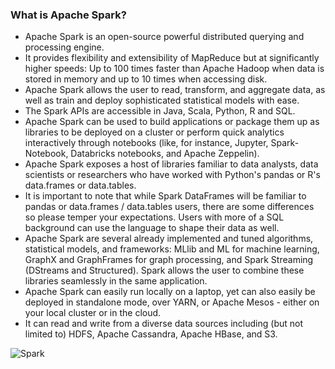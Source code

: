 ### What is Apache Spark?
* Apache Spark is an open-source powerful distributed querying and processing engine. 
* It provides flexibility and extensibility of MapReduce but at significantly higher speeds: Up to 100 times faster than Apache Hadoop when data is stored in memory and up to 10 times when accessing disk.
* Apache Spark allows the user to read, transform, and aggregate data, as well as train and deploy sophisticated statistical models with ease. 
* The Spark APIs are accessible in Java, Scala, Python, R and SQL. 
* Apache Spark can be used to build applications or package them up as libraries to be deployed on a cluster or perform quick analytics interactively through notebooks (like, for instance, Jupyter, Spark-Notebook, Databricks notebooks, and Apache Zeppelin).
* Apache Spark exposes a host of libraries familiar to data analysts, data scientists or researchers who have worked with Python's pandas or R's data.frames or data.tables. 
* It is important to note that while Spark DataFrames will be familiar to pandas or data.frames / data.tables users, there are some differences so please temper your expectations. Users with more of a SQL background can use the language to shape their data as well. 
* Apache Spark are several already implemented and tuned algorithms, statistical models, and frameworks: MLlib and ML for machine learning, GraphX and GraphFrames for graph processing, and Spark Streaming (DStreams and Structured). Spark allows the user to combine these libraries seamlessly in the same application.
* Apache Spark can easily run locally on a laptop, yet can also easily be deployed in standalone mode, over YARN, or Apache Mesos - either on your local cluster or in the cloud. 
* It can read and write from a diverse data sources including (but not limited to) HDFS, Apache Cassandra, Apache HBase, and S3.

![Spark](https://www.safaribooksonline.com/library/view/learning-pyspark/9781786463708/graphics/B05793_01_01.jpg)